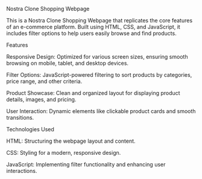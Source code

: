 Nostra Clone Shopping Webpage

This is a Nostra Clone Shopping Webpage that replicates the core features of an e-commerce platform. Built using HTML, CSS, and JavaScript, it includes filter options to help users easily browse and find products.

Features

Responsive Design: Optimized for various screen sizes, ensuring smooth browsing on mobile, tablet, and desktop devices.

Filter Options: JavaScript-powered filtering to sort products by categories, price range, and other criteria.

Product Showcase: Clean and organized layout for displaying product details, images, and pricing.

User Interaction: Dynamic elements like clickable product cards and smooth transitions.

Technologies Used

HTML: Structuring the webpage layout and content.

CSS: Styling for a modern, responsive design.

JavaScript: Implementing filter functionality and enhancing user interactions.
